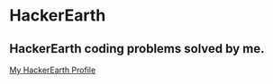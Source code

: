 # HackerEarth
HackerEarth coding problems solved by me.
---
[My HackerEarth Profile](https://www.hackerearth.com/@mukul376)
